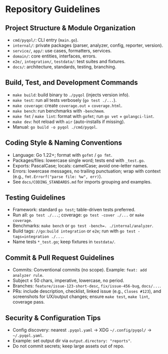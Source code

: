 # Repository Guidelines

## Project Structure & Module Organization
- `cmd/pyqol/`: CLI entry (`main.go`).
- `internal/`: private packages (parser, analyzer, config, reporter, version).
- `service/`, `app/`: use cases, formatters, services.
- `domain/`: core entities, interfaces, errors.
- `e2e/`, `integration/`, `testdata/`: test suites and fixtures.
- `docs/`: architecture, standards, testing, branching.

## Build, Test, and Development Commands
- `make build`: build binary to `./pyqol` (injects version info).
- `make test`: run all tests verbosely (`go test ./...`).
- `make coverage`: create `coverage.out` + `coverage.html`.
- `make bench`: run benchmarks with `-benchmem`.
- `make fmt` / `make lint`: format with `gofmt`; run `go vet` + `golangci-lint`.
- `make dev`: hot reload with `air` (auto-installs if missing).
- Manual: `go build -o pyqol ./cmd/pyqol`.

## Coding Style & Naming Conventions
- Language: Go 1.22+; format with `gofmt` / `go fmt`.
- Packages/files: lowercase single word; tests end with `_test.go`.
- Exports: PascalCase; locals: camelCase; avoid one-letter names.
- Errors: lowercase messages, no trailing punctuation; wrap with context
  (e.g., `fmt.Errorf("parse file: %w", err)`).
- See `docs/CODING_STANDARDS.md` for imports grouping and examples.

## Testing Guidelines
- Framework: standard `go test`; table-driven tests preferred.
- Run all: `go test ./...`; coverage: `go test -cover ./...` or `make coverage`.
- Benchmarks: `make bench` or `go test -bench=. ./internal/analyzer`.
- Build tags: `//go:build integration` or `e2e`; run with
  `go test -tags=integration ./...`.
- Name tests `*_test.go`; keep fixtures in `testdata/`.

## Commit & Pull Request Guidelines
- Commits: Conventional commits (no scope). Example: `feat: add analyzer rule`.
- Subject ≤ 50 chars, imperative, lowercase, no period.
- Branches: `feature/issue-123-short-desc`, `fix/issue-456-bug`, `docs/...`.
- PRs: include description, checklist, linked issue (e.g., `Closes #123`), and
  screenshots for UX/output changes; ensure `make test`, `make lint`, coverage pass.

## Security & Configuration Tips
- Config discovery: nearest `.pyqol.yaml` → XDG `~/.config/pyqol/` → `~/.pyqol.yaml`.
- Example: set output dir via `output.directory: "reports"`.
- Do not commit secrets; keep large assets out of repo.

